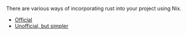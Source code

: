 There are various ways of incorporating rust into your project using Nix.

- [Official](https://nixos.wiki/wiki/Rust)
- [Unofficial, but simpler](https://github.com/oxalica/rust-overlay)
